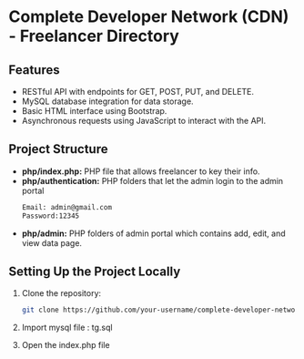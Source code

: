 # Complete Developer Network (CDN) - Freelancer Directory


## Features

- RESTful API with endpoints for GET, POST, PUT, and DELETE.
- MySQL database integration for data storage.
- Basic HTML interface using Bootstrap.
- Asynchronous requests using JavaScript to interact with the API.

## Project Structure

- **php/index.php:** PHP file that allows freelancer to key their info.
- **php/authentication:** PHP folders that let the admin login to the admin portal
  ```bash
  Email: admin@gmail.com
  Password:12345
- **php/admin:** PHP folders of admin portal which contains add, edit, and view data page.

## Setting Up the Project Locally

1. Clone the repository:

   ```bash
   git clone https://github.com/your-username/complete-developer-network.git

   
2. Import mysql file : tg.sql
3. Open the index.php file
